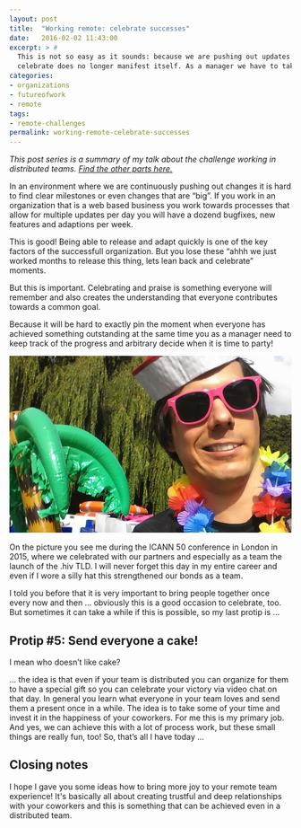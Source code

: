 ```yaml
---
layout: post
title:  "Working remote: celebrate successes"
date:   2016-02-02 11:43:00
excerpt: > #  
  This is not so easy as it sounds: because we are pushing out updates to our products every day, a natural date to 
  celebrate does no longer manifest itself. As a manager we have to take care of this, too.
categories:
- organizations
- futureofwork
- remote
tags:
- remote-challenges
permalink: working-remote-celebrate-successes
---
```


*This post series is a summary of my talk about the challenge working in distributed teams. 
[Find the other parts here.](/working-in-distributed-teams-the-three-most-important-challenges)*

In an environment where we are continuously pushing out changes it is hard to find clear milestones or even changes that
are “big”. If you work in an organization that is a web based business you work towards processes that allow for 
multiple updates per day you will have a dozend bugfixes, new features and adaptions per week.

This is good! Being able to release and adapt quickly is one of the key factors of the successfull organization. But you 
lose these “ahhh we just worked months to release this thing, lets lean back and celebrate” moments.

But this is important. Celebrating and praise is something everyone will remember and also creates the understanding 
that everyone contributes towards a common goal.

Because it will be hard to exactly pin the moment when everyone has achieved something outstanding at the same time you 
as a manager need to keep track of the progress and arbitrary decide when it is time to party!

![Markus at ICANN 50 in London](/uploads/2016/remote-celebrate.jpg)

On the picture you see me during the ICANN 50 conference in London in 2015, where we celebrated with our partners and 
especially as a team the launch of the .hiv TLD. I will never forget this day in my entire career and even if I wore a 
silly hat this strengthened our bonds as a team.

I told you before that it is very important to bring people together once every now and then … obviously this is a good 
occasion to celebrate, too. But sometimes it can take a while if this is possible, so my last protip is …

## Protip #5: Send everyone a cake!

I mean who doesn’t like cake?

… the idea is that even if your team is distributed you can organize for them to have a special gift so you can 
celebrate your victory via video chat on that day. In general you learn what everyone in your team loves and send them a 
present once in a while. The idea is to take some of your time and invest it in the happiness of your coworkers. For me 
this is my primary job. And yes, we can achieve this with a lot of process work, but these small things are really fun, 
too!
So, that’s all I have today …

## Closing notes

I hope I gave you some ideas how to bring more joy to your remote team experience! It's basically all about creating 
trustful and deep relationships with your coworkers and this is something that can be achieved even in a distributed
team.
